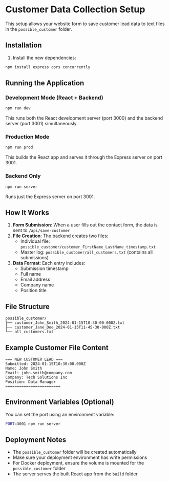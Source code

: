 # Customer Data Collection Setup

This setup allows your website form to save customer lead data to text files in the `possible_customer` folder.

## Installation

1. Install the new dependencies:
```bash
npm install express cors concurrently
```

## Running the Application

### Development Mode (React + Backend)
```bash
npm run dev
```
This runs both the React development server (port 3000) and the backend server (port 3001) simultaneously.

### Production Mode
```bash
npm run prod
```
This builds the React app and serves it through the Express server on port 3001.

### Backend Only
```bash
npm run server
```
Runs just the Express server on port 3001.

## How It Works

1. **Form Submission**: When a user fills out the contact form, the data is sent to `/api/save-customer`
2. **File Creation**: The backend creates two files:
   - Individual file: `possible_customer/customer_FirstName_LastName_timestamp.txt`
   - Master log: `possible_customer/all_customers.txt` (contains all submissions)
3. **Data Format**: Each entry includes:
   - Submission timestamp
   - Full name
   - Email address
   - Company name
   - Position title

## File Structure

```
possible_customer/
├── customer_John_Smith_2024-01-15T10-30-00-000Z.txt
├── customer_Jane_Doe_2024-01-15T11-45-30-000Z.txt
└── all_customers.txt
```

## Example Customer File Content

```
=== NEW CUSTOMER LEAD ===
Submitted: 2024-01-15T10:30:00.000Z
Name: John Smith
Email: john.smith@company.com
Company: Tech Solutions Inc
Position: Data Manager
========================
```

## Environment Variables (Optional)

You can set the port using an environment variable:
```bash
PORT=3001 npm run server
```

## Deployment Notes

- The `possible_customer` folder will be created automatically
- Make sure your deployment environment has write permissions
- For Docker deployment, ensure the volume is mounted for the `possible_customer` folder
- The server serves the built React app from the `build` folder
